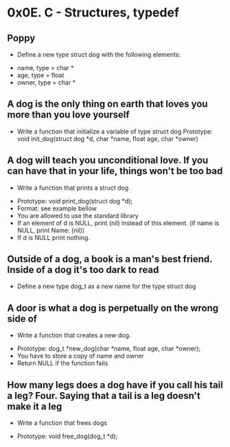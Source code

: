 # 0x0E. C - Structures, typedef
## Poppy
- Define a new type struct dog with the following elements:
* name, type = char *
* age, type = float
* owner, type = char *
## A dog is the only thing on earth that loves you more than you love yourself
- Write a function that initialize a variable of type struct dog
Prototype: void init_dog(struct dog *d, char *name, float age, char *owner)
## A dog will teach you unconditional love. If you can have that in your life, things won't be too bad
- Write a function that prints a struct dog
* Prototype: void print_dog(struct dog *d);
* Format: see example bellow
* You are allowed to use the standard library
* If an element of d is NULL, print (nil) instead of this element. (if name is NULL, print Name: (nil))
* If d is NULL print nothing.
## Outside of a dog, a book is a man's best friend. Inside of a dog it's too dark to read
- Define a new type dog_t as a new name for the type struct dog
## A door is what a dog is perpetually on the wrong side of
- Write a function that creates a new dog.
* Prototype: dog_t *new_dog(char *name, float age, char *owner);
* You have to store a copy of name and owner
* Return NULL if the function fails
## How many legs does a dog have if you call his tail a leg? Four. Saying that a tail is a leg doesn't make it a leg
- Write a function that frees dogs
* Prototype: void free_dog(dog_t *d);
